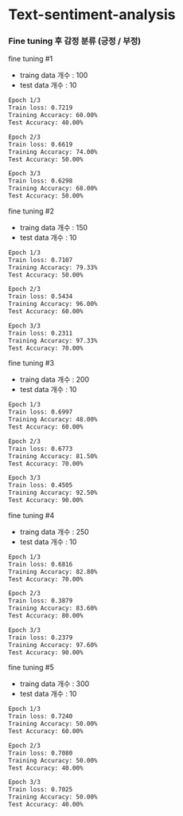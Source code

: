 # Text-sentiment-analysis



### Fine tuning 후 감정 분류 (긍정 / 부정)
fine tuning #1
- traing data 개수 : 100
- test data 개수 : 10 
```bash
Epoch 1/3
Train loss: 0.7219
Training Accuracy: 60.00%
Test Accuracy: 40.00%

Epoch 2/3
Train loss: 0.6619
Training Accuracy: 74.00%
Test Accuracy: 50.00%

Epoch 3/3
Train loss: 0.6298
Training Accuracy: 68.00%
Test Accuracy: 50.00%
```


fine tuning #2
- traing data 개수 : 150
- test data 개수 : 10 
```bash
Epoch 1/3
Train loss: 0.7107
Training Accuracy: 79.33%
Test Accuracy: 50.00%

Epoch 2/3
Train loss: 0.5434
Training Accuracy: 96.00%
Test Accuracy: 60.00%

Epoch 3/3
Train loss: 0.2311
Training Accuracy: 97.33%
Test Accuracy: 70.00%
```


fine tuning #3
- traing data 개수 : 200
- test data 개수 : 10 
```bash
Epoch 1/3
Train loss: 0.6997
Training Accuracy: 48.00%
Test Accuracy: 60.00%

Epoch 2/3
Train loss: 0.6773
Training Accuracy: 81.50%
Test Accuracy: 70.00%

Epoch 3/3
Train loss: 0.4505
Training Accuracy: 92.50%
Test Accuracy: 90.00%
```

fine tuning #4
- traing data 개수 : 250
- test data 개수 : 10 
```bash
Epoch 1/3
Train loss: 0.6816
Training Accuracy: 82.80%
Test Accuracy: 70.00%

Epoch 2/3
Train loss: 0.3879
Training Accuracy: 83.60%
Test Accuracy: 80.00%

Epoch 3/3
Train loss: 0.2379
Training Accuracy: 97.60%
Test Accuracy: 90.00%
```

fine tuning #5
- traing data 개수 : 300
- test data 개수 : 10 
```bash
Epoch 1/3
Train loss: 0.7240
Training Accuracy: 50.00%
Test Accuracy: 60.00%

Epoch 2/3
Train loss: 0.7080
Training Accuracy: 50.00%
Test Accuracy: 40.00%

Epoch 3/3
Train loss: 0.7025
Training Accuracy: 50.00%
Test Accuracy: 40.00%
```
